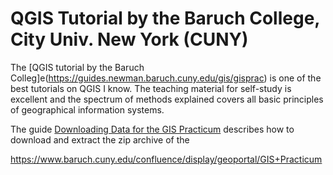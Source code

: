 # QGIS Tutorial by the Baruch College, City Univ. New York (CUNY)

The [QGIS tutorial by the Baruch Colleg]e(https://guides.newman.baruch.cuny.edu/gis/gisprac) is one of the best tutorials on QGIS I know. The teaching material for self-study is excellent and the spectrum of methods explained covers all basic principles of geographical information systems. 

The guide [Downloading Data for the GIS Practicum](http://faculty.baruch.cuny.edu/geoportal/resources/practicum/giswkshp_download.pdf) describes how to download and extract the zip archive of the 

https://www.baruch.cuny.edu/confluence/display/geoportal/GIS+Practicum


